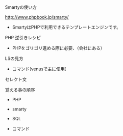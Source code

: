 Smartyの使い方

http://www.phpbook.jp/smarty/

* SmartyはPHPで利用できるテンプレートエンジンです。

PHP 逆引きレシピ

* PHPをゴリゴリ進める際に必要、（会社にある）

LSの見方

* コマンド(venusで主に使用）

セレクト文

覚える事の順序

* PHP

* smarty

* SQL

* コマンド

